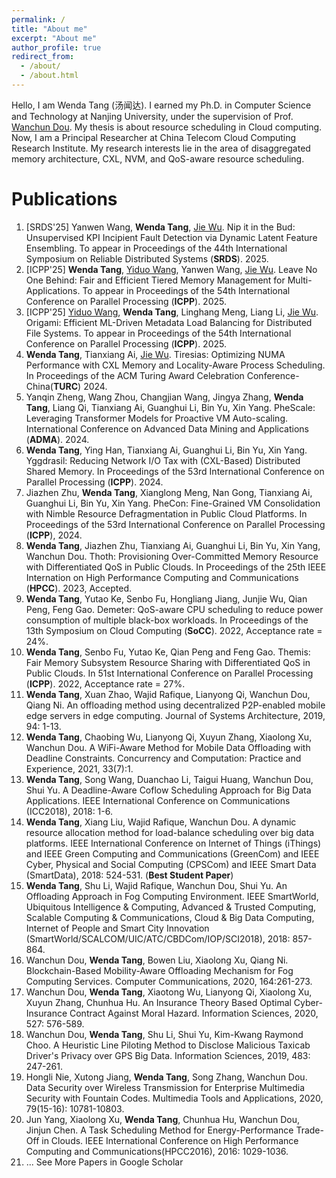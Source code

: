 ```yaml
---
permalink: /
title: "About me"
excerpt: "About me"
author_profile: true
redirect_from: 
  - /about/
  - /about.html
---
```

Hello, I am Wenda Tang (汤闻达). I earned my Ph.D. in Computer Science and Technology at Nanjing University, under the supervision of Prof. [Wanchun Dou](https://cs.nju.edu.cn/douwanchun/index.htm). My thesis is about resource scheduling in Cloud computing. Now, I am a Principal Researcher at China Telecom Cloud Computing Research Institute. My research interests lie in the area of disaggregated memory architecture, CXL, NVM, and QoS-aware resource scheduling. 

Publications
======
1. [SRDS'25] Yanwen Wang, **Wenda Tang**, [Jie Wu](https://cis.temple.edu/~wu/). Nip it in the Bud: Unsupervised KPI Incipient Fault Detection via Dynamic Latent Feature Ensembling. To appear in Proceedings of the 44th International Symposium on Reliable Distributed Systems (**SRDS**). 2025.
1. [ICPP'25] **Wenda Tang**, [Yiduo Wang](https://yiduo.site/), Yanwen Wang, [Jie Wu](https://cis.temple.edu/~wu/). Leave No One Behind: Fair and Efficient Tiered Memory Management for Multi-Applications. To appear in Proceedings of the 54th International Conference on Parallel Processing (**ICPP**). 2025.
1. [ICPP'25] [Yiduo Wang](https://yiduo.site/), **Wenda Tang**, Linghang Meng, Liang Li, [Jie Wu](https://cis.temple.edu/~wu/). Origami: Efficient ML-Driven Metadata Load Balancing for Distributed File Systems. To appear in Proceedings of the 54th International Conference on Parallel Processing (**ICPP**). 2025.
1. **Wenda Tang**, Tianxiang Ai, [Jie Wu](https://cis.temple.edu/~wu/). Tiresias: Optimizing NUMA Performance with CXL Memory and Locality-Aware Process Scheduling. In Proceedings of the ACM Turing Award Celebration Conference-China(**TURC**) 2024. 
1. Yanqin Zheng, Wang Zhou, Changjian Wang, Jingya Zhang, **Wenda Tang**, Liang Qi, Tianxiang Ai, Guanghui Li, Bin Yu, Xin Yang. PheScale: Leveraging Transformer Models for Proactive VM Auto-scaling. International Conference on Advanced Data Mining and Applications (**ADMA**). 2024.
1. **Wenda Tang**, Ying Han, Tianxiang Ai, Guanghui Li, Bin Yu, Xin Yang. Yggdrasil: Reducing Network I/O Tax with (CXL-Based) Distributed Shared Memory. In Proceedings of the 53rd International Conference on Parallel Processing (**ICPP**). 2024.
1. Jiazhen Zhu, **Wenda Tang**, Xianglong Meng, Nan Gong, Tianxiang Ai, Guanghui Li, Bin Yu, Xin Yang. PheCon: Fine-Grained VM Consolidation with Nimble Resource Defragmentation in Public Cloud Platforms. In Proceedings of the 53rd International Conference on Parallel Processing (**ICPP**), 2024.
1. **Wenda Tang**, Jiazhen Zhu, Tianxiang Ai, Guanghui Li, Bin Yu, Xin Yang, Wanchun Dou. Thoth: Provisioning Over-Committed Memory Resource with Differentiated QoS in Public Clouds. In Proceedings of the 25th IEEE Internation on High Performance Computing and Communications (**HPCC**). 2023, Accepted.
1. **Wenda Tang**, Yutao Ke, Senbo Fu, Hongliang Jiang, Junjie Wu, Qian Peng, Feng Gao. Demeter: QoS-aware CPU scheduling to reduce power consumption of multiple black-box workloads. In Proceedings of the 13th Symposium on Cloud Computing (**SoCC**). 2022, Acceptance rate = 24%.
1. **Wenda Tang**, Senbo Fu, Yutao Ke, Qian Peng and Feng Gao. Themis: Fair Memory Subsystem Resource Sharing with Differentiated QoS in Public Clouds. In 51st International Conference on Parallel Processing (**ICPP**). 2022, Acceptance rate = 27%.
1. **Wenda Tang**, Xuan Zhao, Wajid Rafique, Lianyong Qi, Wanchun Dou, Qiang Ni. An offloading method using decentralized P2P-enabled mobile edge servers in edge computing. Journal of Systems Architecture, 2019, 94: 1-13.
1. **Wenda Tang**, Chaobing Wu, Lianyong Qi, Xuyun Zhang, Xiaolong Xu, Wanchun Dou.
   A WiFi-Aware Method for Mobile Data Offloading with Deadline Constraints. Concurrency and Computation: Practice and Experience, 2021, 33(7):1.
1. **Wenda Tang**, Song Wang, Duanchao Li, Taigui Huang, Wanchun Dou, Shui Yu.
   A Deadline-Aware Coflow Scheduling Approach for Big Data Applications. IEEE International Conference on Communications (ICC2018), 2018: 1-6.
1. **Wenda Tang**, Xiang Liu, Wajid Rafique, Wanchun Dou. A dynamic resource allocation method for load-balance scheduling over big data platforms. IEEE International Conference on Internet of Things (iThings) and IEEE Green Computing and Communications (GreenCom) and IEEE Cyber, Physical and Social Computing (CPSCom) and IEEE Smart Data (SmartData), 2018: 524-531. (**Best Student Paper**)
1. **Wenda Tang**, Shu Li, Wajid Rafique, Wanchun Dou, Shui Yu.
   An Offloading Approach in Fog Computing Environment. IEEE SmartWorld, Ubiquitous Intelligence & Computing, Advanced & Trusted Computing, Scalable Computing & Communications, Cloud & Big Data Computing, Internet of People and Smart City Innovation (SmartWorld/SCALCOM/UIC/ATC/CBDCom/IOP/SCI2018), 2018: 857-864.
1. Wanchun Dou, **Wenda Tang**, Bowen Liu, Xiaolong Xu, Qiang Ni.
   Blockchain-Based Mobility-Aware Offloading Mechanism for Fog Computing Services. Computer Communications, 2020, 164:261-273.
1. Wanchun Dou, **Wenda Tang**, Xiaotong Wu, Lianyong Qi, Xiaolong Xu, Xuyun Zhang, Chunhua Hu.
   An Insurance Theory Based Optimal Cyber-Insurance Contract Against Moral Hazard. Information Sciences, 2020, 527: 576-589.
1. Wanchun Dou, **Wenda Tang**, Shu Li, Shui Yu, Kim-Kwang Raymond Choo.
   A Heuristic Line Piloting Method to Disclose Malicious Taxicab Driver's Privacy over GPS Big Data. Information Sciences, 2019, 483: 247-261.
1. Hongli Nie, Xutong Jiang, **Wenda Tang**, Song Zhang, Wanchun Dou.
   Data Security over Wireless Transmission for Enterprise Multimedia Security with Fountain Codes. Multimedia Tools and Applications, 2020, 79(15-16): 10781-10803.
1.  Jun Yang, Xiaolong Xu, **Wenda Tang**, Chunhua Hu, Wanchun Dou, Jinjun Chen. A Task Scheduling Method for Energy-Performance Trade-Off in Clouds. IEEE International Conference on High Performance Computing and Communications(HPCC2016), 2016: 1029-1036.
1. ... See More Papers in Google Scholar
